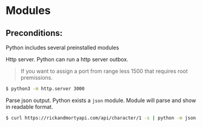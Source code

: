 # Modules 

## Preconditions:

Python includes several preinstalled modules

Http server. Python can run a http server outbox.
> If you want to assign a port from range less 1500 that requires root premissions.

```bash
$ python3 -m http.server 3000
```

Parse json output.
Python exists a `json` module. Module will parse and show in readable format.

```bash
$ curl https://rickandmortyapi.com/api/character/1 -s | python -m json.tool
```

